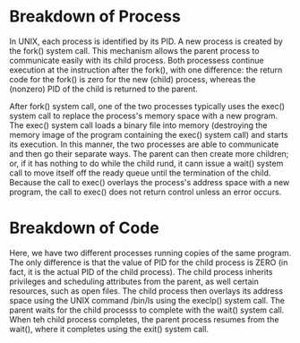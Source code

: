 # Breakdown of Process
In UNIX, each process is identified by its PID. A new process is created by the fork() system call. This
mechanism allows the parent process to communicate easily with its child process. Both processess continue
execution at the instruction after the fork(), with one difference: the return code for the fork() is zero
for the new (child) process, whereas the (nonzero) PID of the child is returned to the parent.  

After fork() system call, one of the two processes typically uses the exec() system call to replace the
process's memory space with a new program. The exec() system call loads a binary file into memory 
(destroying the memory image of the program containing the exec() system call) and starts its execution. 
In this manner, the two processes are able to communicate and then go their separate ways. The parent
can then create more children; or, if it has nothing to do while the child rund, it cann issue a wait() 
system call to move itself off the ready queue until the termination of the child. Because the call
to exec() overlays the process's address space with a new program, the call to exec() does not return
control unless an error occurs.  

# Breakdown of Code
Here, we have two different processes running copies of the same program. The only difference is that
the value of PID for the child process is ZERO (in fact, it is the actual PID of the child process). 
The child process inherits privileges and scheduling attributes from the parent, as well certain
resources, such as open files. The child process then overlays its address space using the UNIX 
command /bin/ls using the execlp() system call. The parent waits for the child processs to complete with
the wait() system call. When teh child process completes, the parent process resumes from the wait(),
where it completes using the exit() system call.  

